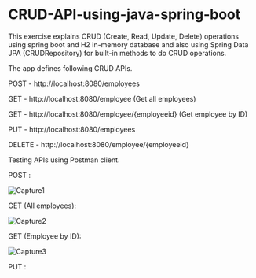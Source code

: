 # CRUD-API-using-java-spring-boot
This exercise explains CRUD (Create, Read, Update, Delete) operations using spring boot and H2 in-memory database and also using Spring Data JPA (CRUDRepository) for built-in methods to do CRUD operations.

The app defines following CRUD APIs.

POST - http://localhost:8080/employees

GET - http://localhost:8080/employee  (Get all employees)

GET - http://localhost:8080/employee/{employeeid}  (Get employee by ID)

PUT - http://localhost:8080/employees

DELETE - http://localhost:8080/employee/{employeeid}

Testing APIs using Postman client.

POST :

![Capture1](https://user-images.githubusercontent.com/66325658/122510290-fef70880-d022-11eb-8fb7-e5784cee4261.PNG)

GET (All employees):

![Capture2](https://user-images.githubusercontent.com/66325658/122510788-cf94cb80-d023-11eb-874e-4fd86e005cfc.PNG)

GET (Employee by ID):

![Capture3](https://user-images.githubusercontent.com/66325658/122510984-2dc1ae80-d024-11eb-9553-600798f8d829.PNG)

PUT :


